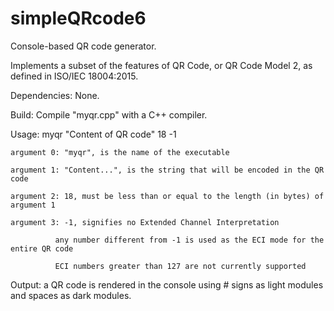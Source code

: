 # simpleQRcode6
Console-based QR code generator.

Implements a subset of the features of QR Code, or QR Code Model 2, as defined in ISO/IEC 18004:2015.


Dependencies: None.

Build: Compile "myqr.cpp" with a C++ compiler. 

Usage: myqr "Content of QR code" 18 -1

    argument 0: "myqr", is the name of the executable
  
    argument 1: "Content...", is the string that will be encoded in the QR code
  
    argument 2: 18, must be less than or equal to the length (in bytes) of argument 1
  
    argument 3: -1, signifies no Extended Channel Interpretation
  
              any number different from -1 is used as the ECI mode for the entire QR code
              
              ECI numbers greater than 127 are not currently supported
              
Output: a QR code is rendered in the console using # signs as light modules and spaces as dark modules.
